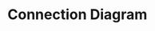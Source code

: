 # Connection Diagram

<div class="mxgraph" style="max-width:100%;border:1px solid transparent;" data-mxgraph="{&quot;highlight&quot;:&quot;#0000ff&quot;,&quot;nav&quot;:true,&quot;resize&quot;:true,&quot;toolbar&quot;:&quot;zoom layers lightbox&quot;,&quot;edit&quot;:&quot;_blank&quot;,&quot;url&quot;:&quot;https://raw.githubusercontent.com/diverjoe/FishNet/master/ESP8266/ESP_JebaoDP4/Jebao%20DP4%20ESP8266%20Circuit.xml&quot;}"></div>
<script type="text/javascript" src="https://www.draw.io/embed2.js?&fetch=https%3A%2F%2Fraw.githubusercontent.com%2Fdiverjoe%2FFishNet%2Fmaster%2FESP8266%2FESP_JebaoDP4%2FJebao%2520DP4%2520ESP8266%2520Circuit.xml"></script>

